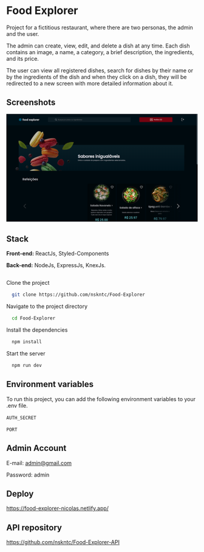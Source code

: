 
# Food Explorer


Project for a fictitious restaurant, where there are two personas, the admin and the user.

The admin can create, view, edit, and delete a dish at any time. Each dish contains an image, a name, a category, a brief description, the ingredients, and its price.

The user can view all registered dishes, search for dishes by their name or by the ingredients of the dish and when they click on a dish, they will be redirected to a new screen with more detailed information about it.


## Screenshots

![App Screenshot](.github/app-screenshot.png)


## Stack

**Front-end:** ReactJs, Styled-Components

**Back-end:** NodeJs, ExpressJs, KnexJs.


## 

Clone the project

```bash
  git clone https://github.com/nskntc/Food-Explorer
```

Navigate to the project directory

```bash
  cd Food-Explorer
```

Install the dependencies

```bash
  npm install
```

Start the server

```bash
  npm run dev
```


## Environment variables

To run this project, you can add the following environment variables to your .env file.

`AUTH_SECRET`

`PORT`


## Admin Account

E-mail: admin@gmail.com

Password: admin
## Deploy

https://food-explorer-nicolas.netlify.app/

## API repository

https://github.com/nskntc/Food-Explorer-API
